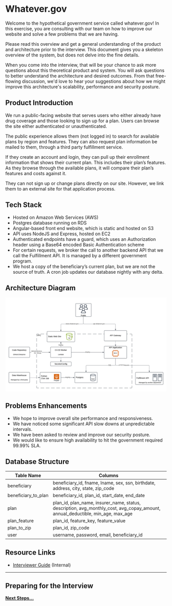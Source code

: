 # Whatever.gov

Welcome to the hypothetical government service called whatever.gov! In this exercise, you are consulting with our team on how to improve our website and solve a few problems that we are having.

Please read this overview and get a general understanding of the product and architecture prior to the interview. This document gives you a skeleton overview of the system, but does not delve into the fine details.

When you come into the interview, that will be your chance to ask more questions about this theoretical product and system. You will ask questions to better understand the architecture and desired outcomes. From that free-flowing discussion, we'd love to hear your suggestions about how we might improve this architecture's scalability, performance and security posture.

## Product Introduction

We run a public-facing website that serves users who either already have drug coverage and those looking to sign up for a plan. Users can browse the site either authenticated or unauthenticated.

The public experience allows them (not logged in) to search for available plans by region and features. They can also request plan information be mailed to them, through a third party fulfillment service.

If they create an account and login, they can pull up their enrollment information that shows their current plan. This includes their plan’s features. As they browse through the available plans, it will compare their plan’s features and costs against it.

They can not sign up or change plans directly on our site. However, we link them to an external site for that application process.

## Tech Stack

- Hosted on Amazon Web Services (AWS)
- Postgres database running on RDS
- Angular-based front end website, which is static and hosted on S3
- API uses NodeJS and Express, hosted on EC2
- Authenticated endpoints have a guard, which uses an Authorization header using a Base64 encoded Basic Authentication scheme
- For certain requests, we broker the call to another backend API that we call the Fulfillment API. It is managed by a different government program.
- We host a copy of the beneficiary’s current plan, but we are not the source of truth. A cron job updates our database nightly with any delta.

## Architecture Diagram

![System Architecture Diagram](whatever-gov-architecture.png)

## Problems Enhancements

- We hope to improve overall site performance and responsiveness.
- We have noticed some significant API slow downs at unpredictable intervals.
- We have been asked to review and improve our security posture.
- We would like to ensure high availability to hit the government required 99.99% SLA.

## Database Structure

| Table Name          | Columns                                                                                                                        |
| ------------------- | ------------------------------------------------------------------------------------------------------------------------------ |
| beneficiary         | beneficiary_id, fname, lname, sex, ssn, birthdate, address, city, state, zip_code                                              |
| beneficiary_to_plan | beneficiary_id, plan_id, start_date, end_date                                                                                  |
| plan                | plan_id, plan_name, insurer_name, status, description, avg_monthly_cost, avg_copay_amount, annual_deductible, min_age, max_age |
| plan_feature        | plan_id, feature_key, feature_value                                                                                            |
| plan_to_zip         | plan_id, zip_code                                                                                                              |
| user                | username, password, email, beneficiary_id                                                                                      |

## Resource Links

- [Interviewer Guide](https://docs.google.com/document/d/1rUDV5Q3qga2oAX3o107PNsZezdPvoTl2SqULUstbbFM/edit?usp=drive_link) (Internal)

---

## Preparing for the Interview

**[Next Steps...](../../next-steps-real-time.md)**
